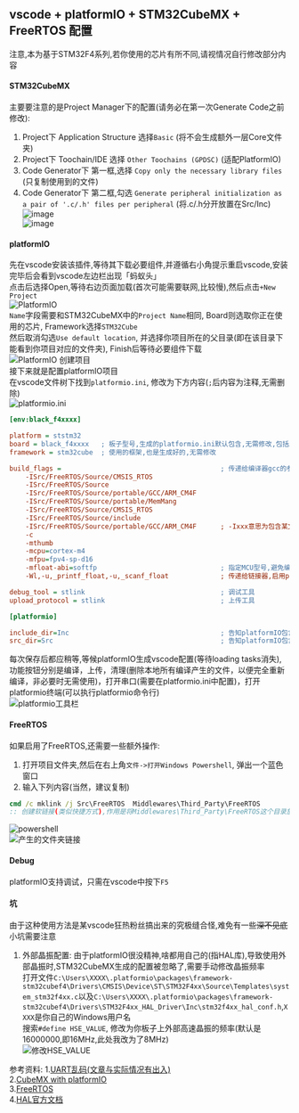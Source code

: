 ## vscode + platformIO + STM32CubeMX + FreeRTOS 配置 ##

注意,本为基于STM32F4系列,若你使用的芯片有所不同,请视情况自行修改部分内容  

#### STM32CubeMX ####
主要要注意的是Project Manager下的配置(请务必在第一次Generate Code之前修改):  
1. Project下 Application Structure 选择`Basic` (将不会生成额外一层Core文件夹)  
2. Project下 Toochain/IDE 选择 `Other Toochains (GPDSC)` (适配PlatformIO)  
3. Code Generator下 第一框,选择 `Copy only the necessary library files` (只复制使用到的文件)  
4. Code Generator下 第二框,勾选 `Generate peripheral initialization as a pair of '.c/.h' files per peripheral` (将.c/.h分开放置在Src/Inc)  
![image](./images/stmcube1.png)  
![image](./images/stmcube2.png)  

#### platformIO ####
先在vscode安装该插件,等待其下载必要组件,并遵循右小角提示重启vscode,安装完毕后会看到vscode左边栏出现「蚂蚁头」  
点击后选择Open,等待右边页面加载(首次可能需要联网,比较慢),然后点击`+New Project`  
![PlatformIO](./images/pio1.png "PlatformIO")  
`Name`字段需要和STM32CubeMX中的`Project Name`相同, Board则选取你正在使用的芯片, Framework选择`STM32Cube`  
然后取消勾选`Use default location`, 并选择你项目所在的父目录(即在该目录下能看到你项目对应的文件夹), Finish后等待必要组件下载  
![PlatformIO 创建项目](./images/pio2.png "PlatformIO 创建项目")  
接下来就是配置platformIO项目  
在vscode文件树下找到`platformio.ini`, 修改为下方内容(`;`后内容为注释,无需删除)  
![platformio.ini](./images/pio3.png "platformio.ini")  
```ini
[env:black_f4xxxx]

platform = ststm32
board = black_f4xxxx   ; 板子型号,生成的platformio.ini默认包含,无需修改,包括上方的env:black_f4xxxx
framework = stm32cube  ; 使用的框架,也是生成好的,无需修改

build_flags =                                        ; 传递给编译器gcc的参数
    -ISrc/FreeRTOS/Source/CMSIS_RTOS
    -ISrc/FreeRTOS/Source
    -ISrc/FreeRTOS/Source/portable/GCC/ARM_CM4F
    -ISrc/FreeRTOS/Source/portable/MemMang
    -ISrc/FreeRTOS/Source/CMSIS_RTOS
    -ISrc/FreeRTOS/Source/include
    -ISrc/FreeRTOS/Source/portable/GCC/ARM_CM4F      ; -Ixxx意思为包含某文件夹,让编译器在这些问价夹下搜索源文件,若未启用FreeRTOS,则不要添加
    -c
    -mthumb
    -mcpu=cortex-m4
    -mfpu=fpv4-sp-d16
    -mfloat-abi=softfp                               ; 指定MCU型号,避免编译器生成不正确的汇编指令
    -Wl,-u,_printf_float,-u,_scanf_float             ; 传递给链接器,启用printf的浮点数输出功能(%f)

debug_tool = stlink                                  ; 调试工具
upload_protocol = stlink                             ; 上传工具

[platformio]

include_dir=Inc                                      ; 告知platformIO包含.h的目录
src_dir=Src                                          ; 告知platformIO包含.c的目录
```
每次保存后都应稍等,等候platformIO生成vscode配置(等待loading tasks消失),  
功能按钮分别是编译，上传，清理(删除本地所有编译产生的文件，以便完全重新编译，非必要时无需使用)，打开串口(需要在platformio.ini中配置)，打开platformio终端(可以执行platformio命令行)  
![platformio工具栏](./images/pio4.png "platformio工具栏")  


#### FreeRTOS ####
如果启用了FreeRTOS,还需要一些额外操作:  
1. 打开项目文件夹,然后在右上角`文件->打开Windows Powershell`, 弹出一个蓝色窗口  
2. 输入下列内容(当然，建议复制)  
```cmd
cmd /c mklink /j Src\FreeRTOS  Middlewares\Third_Party\FreeRTOS
:: 创建软链接(类似快捷方式),作用是将Middlewares\Third_Party\FreeRTOS这个目录放在Src下，以便让platformIO找到
```
![powershell](./images/freertos1.png "powershell")  
![产生的文件夹链接](./images/freertos2.png "产生的文件夹链接")  


#### Debug ####
platformIO支持调试，只需在vscode中按下`F5`  


#### 坑 ####
由于这种使用方法是某vscode狂热粉丝搞出来的究极缝合怪,难免有一些~~深不见底~~小坑需要注意  

1. 外部晶振配置:
由于platformIO很没精神,啥都用自己的(指HAL库),导致使用外部晶振时,STM32CubeMX生成的配置被忽略了,需要手动修改晶振频率  
打开文件`C:\Users\XXXX\.platformio\packages\framework-stm32cubef4\Drivers\CMSIS\Device\ST\STM32F4xx\Source\Templates\system_stm32f4xx.c`以及`C:\Users\XXXX\.platformio\packages\framework-stm32cubef4\Drivers\STM32F4xx_HAL_Driver\Inc\stm32f4xx_hal_conf.h`,`XXXX`是你自己的Windows用户名  
搜索`#define HSE_VALUE`, 修改为你板子上外部高速晶振的频率(默认是16000000,即16MHz,此处我改为了8MHz)  
![修改HSE_VALUE](./images/hse.png "修改HSE_VALUE")  


参考资料:
1.[UART乱码(文章与实际情况有出入)](https://blog.csdn.net/xiebaocheng12138/article/details/78116393)  
2.[CubeMX with platformIO](https://community.platformio.org/t/cubemx-with-freertos/6463)  
3.[FreeRTOS](https://zhuanlan.zhihu.com/p/90608412)  
4.[HAL官方文档](https://www.st.com/resource/en/user_manual/dm00105879-description-of-stm32f4-hal-and-ll-drivers-stmicroelectronics.pdf)  